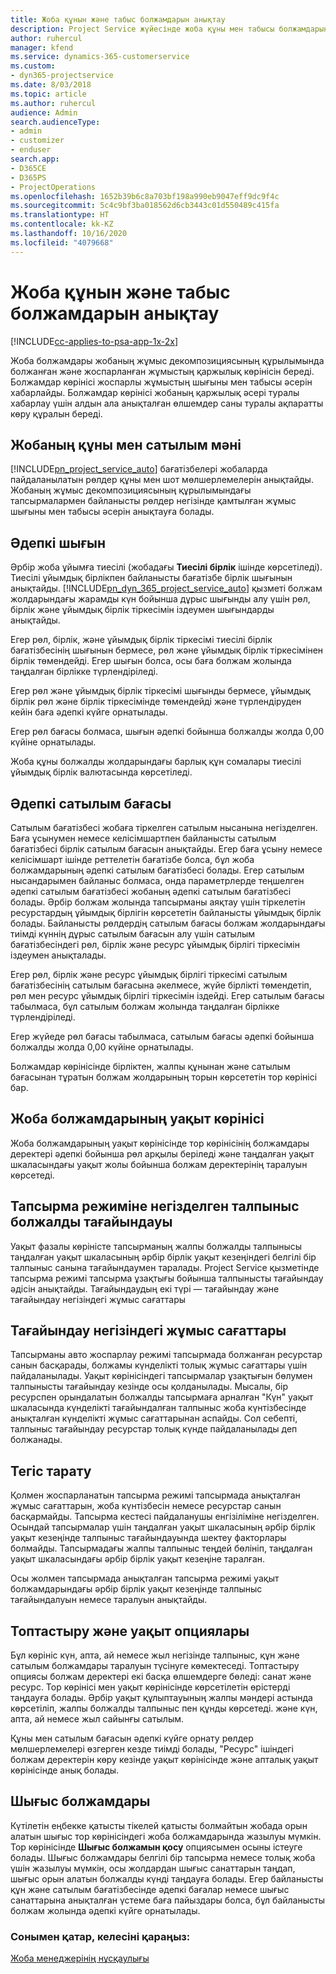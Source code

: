 ```yaml
---
title: Жоба құнын және табыс болжамдарын анықтау
description: Project Service жүйесінде жоба құны мен табысы болжамдарын анықтау жолы
author: ruhercul
manager: kfend
ms.service: dynamics-365-customerservice
ms.custom:
- dyn365-projectservice
ms.date: 8/03/2018
ms.topic: article
ms.author: ruhercul
audience: Admin
search.audienceType:
- admin
- customizer
- enduser
search.app:
- D365CE
- D365PS
- ProjectOperations
ms.openlocfilehash: 1652b39b6c8a703bf198a990eb9047eff9dc9f4c
ms.sourcegitcommit: 5c4c9bf3ba018562d6cb3443c01d550489c415fa
ms.translationtype: HT
ms.contentlocale: kk-KZ
ms.lasthandoff: 10/16/2020
ms.locfileid: "4079668"
---
```

# <a name="determine-project-cost-and-revenue-estimates"></a>Жоба құнын және табыс болжамдарын анықтау 

[!INCLUDE[cc-applies-to-psa-app-1x-2x](../includes/cc-applies-to-psa-app-1x-2x.md)]

Жоба болжамдары жобаның жұмыс декомпозициясының құрылымында болжанған және жоспарланған жұмыстың қаржылық көрінісін береді. Болжамдар көрінісі жоспарлы жұмыстың шығыны мен табысы әсерін хабарлайды. Болжамдар көрінісі жобаның қаржылық әсері туралы хабарлау үшін алдын ала анықталған өлшемдер саны туралы ақпаратты көру құралын береді.  
  
## <a name="cost-and-sales-value-of-the-project"></a>Жобаның құны мен сатылым мәні  
[!INCLUDE[pn_project_service_auto](../includes/pn-project-service-auto.md)] бағатізбелері жобаларда пайдаланылатын рөлдер құны мен шот мөлшерлемелерін анықтайды. Жобаның жұмыс декомпозициясының құрылымындағы тапсырмалармен байланысты рөлдер негізінде қамтылған жұмыс шығыны мен табысы әсерін анықтауға болады.  
  
## <a name="cost-price-defaulting"></a>Әдепкі шығын  
Әрбір жоба ұйымға тиесілі (жобадағы **Тиесілі бірлік** ішінде көрсетіледі). Тиесілі ұйымдық бірлікпен байланысты бағатізбе бірлік шығынын анықтайды. [!INCLUDE[pn_dyn_365_project_service_auto](../includes/pn-dyn-365-project-service-auto.md)] қызметі болжам жолдарындағы жарамды күн бойынша дұрыс шығынды алу үшін рөл, бірлік және ұйымдық бірлік тіркесімін іздеумен шығындарды анықтайды.  
  
Егер рөл, бірлік, және ұйымдық бірлік тіркесімі тиесілі бірлік бағатізбесінің шығынын бермесе, рөл және ұйымдық бірлік тіркесімінен бірлік төмендейді. Егер шығын болса, осы баға болжам жолында таңдалған бірлікке түрлендіріледі.  
  
Егер рөл және ұйымдық бірлік тіркесімі шығынды бермесе, ұйымдық бірлік рөл және бірлік тіркесімінде төмендейді және түрлендіруден кейін баға әдепкі күйге орнатылады.  
  
 Егер рөл бағасы болмаса, шығын әдепкі бойынша болжалды жолда 0,00 күйіне орнатылады.  
  
 Жоба құны болжалды жолдарындағы барлық құн сомалары тиесілі ұйымдық бірлік валютасында көрсетіледі.  
  
## <a name="sales-price-defaulting"></a>Әдепкі сатылым бағасы  
Сатылым бағатізбесі жобаға тіркелген сатылым нысанына негізделген. Баға ұсынумен немесе келісімшартпен байланысты сатылым бағатізбесі бірлік сатылым бағасын анықтайды. Егер баға ұсыну немесе келісімшарт ішінде реттелетін бағатізбе болса, бұл жоба болжамдарының әдепкі сатылым бағатізбесі болады. Егер сатылым нысандарымен байланыс болмаса, онда параметрлерде теңшелген әдепкі сатылым бағатізбесі жобаның әдепкі сатылым бағатізбесі болады. Әрбір болжам жолында тапсырманы аяқтау үшін тіркелетін ресурстардың ұйымдық бірлігін көрсететін байланысты ұйымдық бірлік болады. Байланысты рөлдердің сатылым бағасы болжам жолдарындағы тиімді күннің дұрыс сатылым бағасын алу үшін сатылым бағатізбесіндегі рөл, бірлік және ресурс ұйымдық бірлігі тіркесімін іздеумен анықталады.  
  
Егер рөл, бірлік және ресурс ұйымдық бірлігі тіркесімі сатылым бағатізбесінің сатылым бағасына әкелмесе, жүйе бірлікті төмендетіп, рөл мен ресурс ұйымдық бірлігі тіркесімін іздейді. Егер сатылым бағасы табылмаса, бұл сатылым болжам жолында таңдалған бірлікке түрлендіріледі.  
  
Егер жүйеде рөл бағасы табылмаса, сатылым бағасы әдепкі бойынша болжалды жолда 0,00 күйіне орнатылады.  
  
Болжамдар көрінісінде бірліктен, жалпы құнынан және сатылым бағасынан тұратын болжам жолдарының торын көрсететін тор көрінісі бар.  
  
## <a name="time-phased-view-of-project-estimates"></a>Жоба болжамдарының уақыт көрінісі  
Жоба болжамдарының уақыт көрінісінде тор көрінісінің болжамдары деректері әдепкі бойынша рөл арқылы беріледі және таңдалған уақыт шкаласындағы уақыт жолы бойынша болжам деректерінің таралуын көрсетеді.  
  
## <a name="effort-estimate-allocation-based-on-task-mode"></a>Тапсырма режиміне негізделген талпыныс болжалды тағайындауы  
Уақыт фазалы көріністе тапсырманың жалпы болжалды талпынысы таңдалған уақыт шкаласының әрбір бірлік уақыт кезеңіндегі белгілі бір талпыныс санына тағайындаумен таралады. Project Service қызметінде тапсырма режимі тапсырма ұзақтығы бойынша талпынысты тағайындау әдісін анықтайды. Тағайындаудың екі түрі — тағайындау және тағайындау негізіндегі жұмыс сағаттары  
  
## <a name="work-hours-based-allocation"></a>Тағайындау негізіндегі жұмыс сағаттары  
Тапсырманы авто жоспарлау режимі тапсырмада болжанған ресурстар санын басқарады, болжамы күнделікті толық жұмыс сағаттары үшін пайдаланылады. Уақыт көрінісіндегі тапсырмалар ұзақтығын бөлумен талпынысты тағайындау кезінде осы қолданылады. Мысалы, бір ресурспен орындалатын болжалды тапсырмаға арналған "Күн" уақыт шкаласында күнделікті тағайындалған талпыныс жоба күнтізбесінде анықталған күнделікті жұмыс сағаттарынан аспайды. Сол себепті, талпыныс тағайындау ресурстар толық күнде пайдаланылады деп болжанады.  
  
## <a name="even-distribution"></a>Тегіс тарату  
Қолмен жоспарланатын тапсырма режимі тапсырмада анықталған жұмыс сағаттарын, жоба күнтізбесін немесе ресурстар санын басқармайды. Тапсырма кестесі пайдаланушы енгізіліміне негізделген. Осындай тапсырмалар үшін таңдалған уақыт шкаласының әрбір бірлік уақыт кезеңінде талпыныс тағайындауында шектеу факторлары болмайды. Тапсырмадағы жалпы талпыныс теңдей бөлініп, таңдалған уақыт шкаласындағы әрбір бірлік уақыт кезеңіне таралған.  
  
Осы жолмен тапсырмада анықталған тапсырма режимі уақыт болжамдарындағы әрбір бірлік уақыт кезеңінде талпыныс тағайындалуын немесе таралуын анықтайды.  
  
## <a name="grouping-and-time-phasing-options"></a>Топтастыру және уақыт опциялары  
Бұл көрініс күн, апта, ай немесе жыл негізінде талпыныс, құн және сатылым болжамдары таралуын түсінуге көмектеседі. Топтастыру опциясы болжам деректері екі басқа өлшемдерге бөледі: санат және ресурс. Тор көрінісі мен уақыт көрінісінде көрсетілетін өрістерді таңдауға болады. Әрбір уақыт құлыптауының жалпы мәндері астында көрсетіліп, жалпы болжалды талпыныс пен құнды көрсетеді. және күн, апта, ай немесе жыл сайынғы сатылым.  
  
Құны мен сатылым бағасын әдепкі күйге орнату рөлдер мөлшерлемелері өзгерген кезде тиімді болады, "Ресурс" ішіндегі болжам деректерін көру кезінде уақыт көрінісінде және апталық уақыт көрінісінде анық болады.  
  
## <a name="expense-estimates"></a>Шығыс болжамдары  
Күтілетін еңбекке қатысты тікелей қатысты болмайтын жобада орын алатын шығыс тор көрінісіндегі жоба болжамдарында жазылуы мүмкін. Тор көрінісінде **Шығыс болжамын қосу** опциясымен осыны істеуге болады. Шығыс болжамдары белгілі бір тапсырма немесе толық жоба үшін жазылуы мүмкін, осы жолдардан шығыс санаттарын таңдап, шығыс орын алатын болжалды күнді таңдауға болады. Егер байланысты құн және сатылым бағатізбесінде әдепкі бағалар немесе шығыс санаттарына анықталған үстеме баға пайыздары болса, бұл байланысты болжам жолында әдепкі күйге орнатылады.  
  
### <a name="see-also"></a>Сонымен қатар, келесіні қараңыз:  
 [Жоба менеджерінің нұсқаулығы](../psa/project-manager-guide.md)
